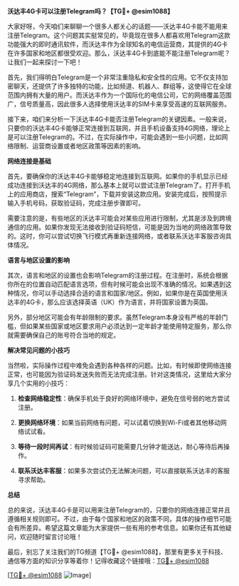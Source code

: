 **沃达丰4G卡可以注册Telegram吗？【TG💪+ @esim1088】**

大家好呀，今天咱们来聊聊一个很多人都关心的话题——沃达丰4G卡能不能用来注册Telegram。这个问题其实挺常见的，毕竟现在很多人都喜欢用Telegram这款功能强大的即时通讯软件，而沃达丰作为全球知名的电信运营商，其提供的4G卡在许多国家和地区都很受欢迎。那么，沃达丰4G卡到底能不能注册Telegram呢？让我们一起来探讨一下吧！

首先，我们得明白Telegram是一个非常注重隐私和安全性的应用。它不仅支持加密聊天，还提供了许多独特的功能，比如频道、机器人、群组等，这使得它在全球范围内拥有大量的用户。而沃达丰作为一个国际化的电信公司，它的网络覆盖范围广，信号质量高，因此很多人选择使用沃达丰的SIM卡来享受高速的互联网服务。

接下来，咱们来分析一下沃达丰4G卡能否注册Telegram的关键因素。一般来说，只要你的沃达丰4G卡能够正常连接到互联网，并且手机设备支持4G网络，理论上是可以注册Telegram的。不过，在实际操作中，可能会遇到一些小问题，比如网络限制、运营商设置或者地区政策等因素的影响。

**网络连接是基础**

首先，要确保你的沃达丰4G卡能够稳定地连接到互联网。如果你的手机显示已经成功连接到沃达丰的4G网络，那么基本上就可以尝试注册Telegram了。打开手机上的应用商店，搜索“Telegram”，下载并安装这款应用。安装完成后，按照提示输入手机号码，获取验证码，完成注册步骤即可。

需要注意的是，有些地区的沃达丰可能会对某些应用进行限制，尤其是涉及到跨境通信的应用。如果你发现无法接收到验证码短信，可能是因为当地的网络政策导致的。这时，你可以尝试切换飞行模式再重新连接网络，或者联系沃达丰客服咨询具体情况。

**语言与地区设置的影响**

其次，语言和地区的设置也会影响Telegram的注册过程。在注册时，系统会根据你所在的位置自动匹配语言选项，但有时候可能会出现不准确的情况。如果遇到这种情况，你可以手动选择合适的语言和国家/地区。例如，如果你是在英国使用沃达丰的4G卡，那么应该选择英语（UK）作为语言，并将国家设置为英国。

另外，部分地区可能会有年龄限制的要求。虽然Telegram本身没有严格的年龄门槛，但如果某些国家或地区要求用户必须达到一定年龄才能使用特定服务，那么你就需要确保自己的账号符合当地的规定。

**解决常见问题的小技巧**

当然啦，实际操作过程中难免会遇到各种各样的问题。比如，有时候即使网络连接正常，也可能因为验证码发送失败而无法完成注册。针对这类情况，这里给大家分享几个实用的小技巧：

1. **检查网络稳定性**：确保手机处于良好的网络环境中，避免在信号弱的地方尝试注册。
   
2. **更换网络环境**：如果当前网络有问题，可以试着切换到Wi-Fi或者其他移动网络试试看。
   
3. **等待一段时间再试**：有时候验证码可能需要几分钟才能送达，耐心等待后再操作。
   
4. **联系沃达丰客服**：如果多次尝试仍无法解决问题，可以直接联系沃达丰的客服寻求帮助。

**总结**

总的来说，沃达丰4G卡是可以用来注册Telegram的，只要你的网络连接正常并且遵循相关规则即可。不过，由于每个国家和地区的政策不同，具体的操作细节可能会有所差异。希望这篇文章能为大家提供一些有用的参考信息。如果你还有其他疑问，欢迎随时留言讨论哦！

最后，别忘了关注我们的TG频道【TG💪+ @esim1088】，那里有更多关于科技、通信等方面的知识分享等着你！记得收藏这个链接哦：[TG💪+ @esim1088](https://t.me/s/esim1088)

[[TG💪+ @esim1088](https://t.me/s/esim1088) ![Image](https://i.postimg.cc/4NQfJmqS/Snipaste-2025-05-13-00-14-12.png)]